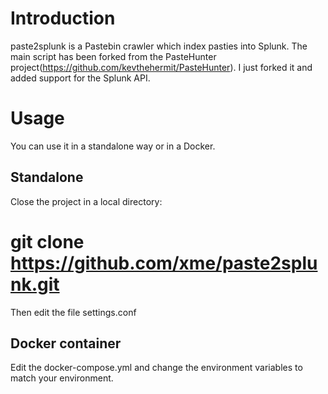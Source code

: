 # Introduction
paste2splunk is a Pastebin crawler which index pasties into Splunk. The main script has been forked from the PasteHunter project(https://github.com/kevthehermit/PasteHunter). I just forked it and added support for the Splunk API.

# Usage
You can use it in a standalone way or in a Docker.

## Standalone
Close the project in a local directory:

# git clone https://github.com/xme/paste2splunk.git

Then edit the file settings.conf

## Docker container

Edit the docker-compose.yml and change the environment variables to match your environment.
